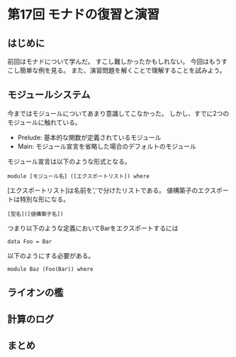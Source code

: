 第17回 モナドの復習と演習
=========================

はじめに
--------

前回はモナドについて学んだ。
すこし難しかったかもしれない。
今回はもうすこし簡単な例を見る。
また、演習問題を解くことで理解することを試みよう。

モジュールシステム
------------------

今まではモジュールについてあまり意識してこなかった。
しかし、すでに2つのモジュールに触れている。

* Prelude: 基本的な関数が定義されているモジュール
* Main: モジュール宣言を省略した場合のデフォルトのモジュール

モジュール宣言は以下のような形式となる。

    module [モジュール名] ([エクスポートリスト]) where

[エクスポートリスト]は名前を','で分けたリストである。
値構築子のエクスポートは特別な形になる。

    [型名]([値構築子名])

つまり以下のような定義においてBarをエクスポートするには

    data Foo = Bar

以下のようにする必要がある。

    module Baz (Foo(Bar)) where

ライオンの檻
------------

計算のログ
----------

まとめ
------
